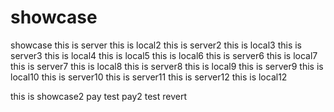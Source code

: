 # showcase

showcase
this is server
this is local2
this is server2
this is local3
this is server3
this is local4
this is local5
this is local6
this is server6
this is local7
this is server7
this is local8
this is server8
this is local9
this is server9
this is local10
this is server10
this is server11
this is server12
this is local12

this is showcase2
pay test
pay2
test revert